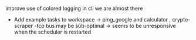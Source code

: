 improve use of colored logging in cli
we are almost there
- Add example tasks to workspace -> ping_google and calculator , crypto-scraper
-tcp bus may be sub-optimal -> seems to be unresponsive when the scheduler is restarted
